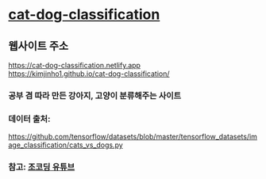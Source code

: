 # [cat-dog-classification](https://cat-dog-classification.netlify.app/)  
## 웹사이트 주소  
https://cat-dog-classification.netlify.app  
https://kimjinho1.github.io/cat-dog-classification/  

### 공부 겸 따라 만든 강아지, 고양이 분류해주는 사이트  

### 데이터 출처:  
https://github.com/tensorflow/datasets/blob/master/tensorflow_datasets/image_classification/cats_vs_dogs.py   

### 참고: [조코딩 유튜브](https://www.youtube.com/channel/UCQNE2JmbasNYbjGAcuBiRRg)  
